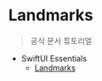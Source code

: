 # Landmarks

> 공식 문서 튜토리얼

- SwiftUI Essentials
  - [Landmarks](https://developer.apple.com/tutorials/swiftui/creating-and-combining-views)

